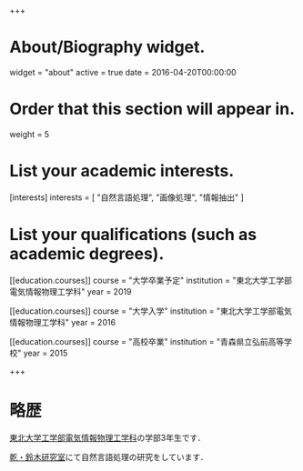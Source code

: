 +++
# About/Biography widget.
widget = "about"
active = true
date = 2016-04-20T00:00:00

# Order that this section will appear in.
weight = 5

# List your academic interests.
[interests]
  interests = [
    "自然言語処理",
    "画像処理",
    "情報抽出"
  ]

# List your qualifications (such as academic degrees).
[[education.courses]]
  course = "大学卒業予定"
  institution = "東北大学工学部電気情報物理工学科"
  year = 2019

[[education.courses]]
  course = "大学入学"
  institution = "東北大学工学部電気情報物理工学科"
  year = 2016

[[education.courses]]
  course = "高校卒業"
  institution = "青森県立弘前高等学校"
  year = 2015

+++

# 略歴

 [東北大学工学部電気情報物理工学科](http://www.ecei.tohoku.ac.jp/eipe/)の学部3年生です．

[乾・鈴木研究室](http://www.cl.ecei.tohoku.ac.jp/)にて自然言語処理の研究をしています．
